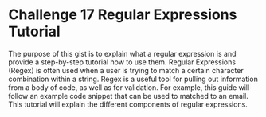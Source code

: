 # Challenge 17 Regular Expressions Tutorial

The purpose of this gist is to explain what a regular expression is and provide a step-by-step tutorial how to use them. Regular Expressions (Regex) is often used when a user is trying to match a certain character combination within a string. Regex is a useful tool for pulling out information from a body of code, as well as for validation. For example, this guide will follow an example code snippet that can be used to matched to an email. This tutorial will explain the different components of regular expressions.
